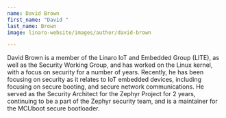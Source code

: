 ```yaml
---
name: David Brown
first_name: "David "
last_name: Brown
image: linaro-website/images/author/david-brown

---
```


David Brown is a member of the Linaro IoT and Embedded Group (LITE),
as well as the Security Working Group, and has worked on the Linux
kernel, with a focus on security for a number of years.  Recently, he
has been focusing on security as it relates to IoT embedded devices,
including focusing on secure booting, and secure network
communications.  He served as the Security Architect for the Zephyr
Project for 2 years, continuing to be a part of the Zephyr security
team, and is a maintainer for the MCUboot secure bootloader.
